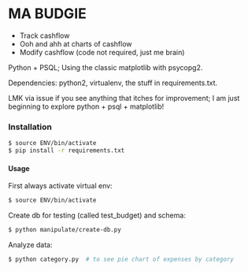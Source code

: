 # MA BUDGIE

- Track cashflow
- Ooh and ahh at charts of cashflow
- Modify cashflow (code not required, just me brain)

Python + PSQL; Using the classic matplotlib with psycopg2.

Dependencies: python2, virtualenv, the stuff in requirements.txt.

LMK via issue if you see anything that itches for improvement; I am just beginning to explore python + psql + matplotlib!

### Installation

```bash
$ source ENV/bin/activate
$ pip install -r requirements.txt
```

#### Usage

First always activate virtual env:

```bash
$ source ENV/bin/activate
```

Create db for testing (called test_budget) and schema:
```bash
$ python manipulate/create-db.py
```

Analyze data:
```bash
$ python category.py  # to see pie chart of expenses by category
```
